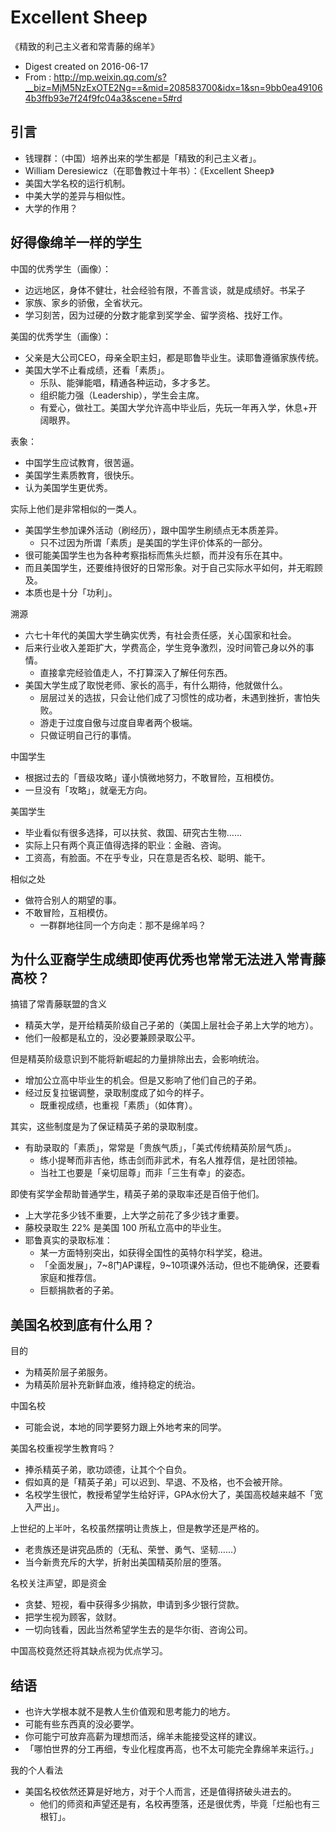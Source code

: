 # Excellent Sheep

《精致的利己主义者和常青藤的绵羊》

- Digest created on 2016-06-17
- From : <http://mp.weixin.qq.com/s?__biz=MjM5NzExOTE2Ng==&mid=208583700&idx=1&sn=9bb0ea491064b3ffb93e7f24f9fc04a3&scene=5#rd>

## 引言

- 钱理群：（中国）培养出来的学生都是「精致的利己主义者」。
- William Deresiewicz（在耶鲁教过十年书）：《Excellent Sheep》
- 美国大学名校的运行机制。
- 中美大学的差异与相似性。
- 大学的作用？

## 好得像绵羊一样的学生

中国的优秀学生（画像）：

- 边远地区，身体不健壮，社会经验有限，不善言谈，就是成绩好。书呆子
- 家族、家乡的骄傲，全省状元。
- 学习刻苦，因为过硬的分数才能拿到奖学金、留学资格、找好工作。

美国的优秀学生（画像）：

- 父亲是大公司CEO，母亲全职主妇，都是耶鲁毕业生。读耶鲁遵循家族传统。
- 美国大学不止看成绩，还看「素质」。
    - 乐队、能弹能唱，精通各种运动，多才多艺。
    - 组织能力强（Leadership），学生会主席。
    - 有爱心，做社工。美国大学允许高中毕业后，先玩一年再入学，休息+开阔眼界。

表象：

- 中国学生应试教育，很苦逼。
- 美国学生素质教育，很快乐。
- 认为美国学生更优秀。

实际上他们是非常相似的一类人。

- 美国学生参加课外活动（刷经历），跟中国学生刷绩点无本质差异。
    - 只不过因为所谓「素质」是美国的学生评价体系的一部分。
- 很可能美国学生也为各种考察指标而焦头烂额，而并没有乐在其中。
- 而且美国学生，还要维持很好的日常形象。对于自己实际水平如何，并无暇顾及。
- 本质也是十分「功利」。

溯源

- 六七十年代的美国大学生确实优秀，有社会责任感，关心国家和社会。
- 后来行业收入差距扩大，学费高企，学生竞争激烈，没时间管己身以外的事情。
    - 直接拿完经验值走人，不打算深入了解任何东西。
- 美国大学生成了取悦老师、家长的高手，有什么期待，他就做什么。
    - 层层过关的选拔，只会让他们成了习惯性的成功者，未遇到挫折，害怕失败。
    - 游走于过度自傲与过度自卑者两个极端。
    - 只做证明自己行的事情。

中国学生

- 根据过去的「晋级攻略」谨小慎微地努力，不敢冒险，互相模仿。
- 一旦没有「攻略」，就毫无方向。

美国学生

- 毕业看似有很多选择，可以扶贫、救国、研究古生物……
- 实际上只有两个真正值得选择的职业：金融、咨询。
- 工资高，有脸面。不在乎专业，只在意是否名校、聪明、能干。

相似之处

- 做符合别人的期望的事。
- 不敢冒险，互相模仿。
    - 一群群地往同一个方向走：那不是绵羊吗？

## 为什么亚裔学生成绩即使再优秀也常常无法进入常青藤高校？

搞错了常青藤联盟的含义

- 精英大学，是开给精英阶级自己子弟的（美国上层社会子弟上大学的地方）。
- 他们一般都是私立的，没必要兼顾录取公平。

但是精英阶级意识到不能将新崛起的力量排除出去，会影响统治。

- 增加公立高中毕业生的机会。但是又影响了他们自己的子弟。
- 经过反复拉锯调整，录取制度成了如今的样子。
    - 既重视成绩，也重视「素质」（如体育）。

其实，这些制度是为了保证精英子弟的录取制度。

- 有助录取的「素质」，常常是「贵族气质」，「美式传统精英阶层气质」。
    - 练小提琴而非吉他，练击剑而非武术，有名人推荐信，是社团领袖。
    - 当社工也要是「亲切屈尊」而非「三生有幸」的姿态。

即使有奖学金帮助普通学生，精英子弟的录取率还是百倍于他们。

- 上大学花多少钱不重要，上大学之前花了多少钱才重要。
- 藤校录取生 22% 是美国 100 所私立高中的毕业生。
- 耶鲁真实的录取标准：
    - 某一方面特别突出，如获得全国性的英特尔科学奖，稳进。
    - 「全面发展」，7~8门AP课程，9~10项课外活动，但也不能确保，还要看家庭和推荐信。
    - 巨额捐款者的子弟。

## 美国名校到底有什么用？

目的

- 为精英阶层子弟服务。
- 为精英阶层补充新鲜血液，维持稳定的统治。

中国名校

- 可能会说，本地的同学要努力跟上外地考来的同学。

美国名校重视学生教育吗？

- 捧杀精英子弟，歌功颂德，让其个个自负。
- 假如真的是「精英子弟」可以迟到、早退、不及格，也不会被开除。
- 名校学生很忙，教授希望学生给好评，GPA水份大了，美国高校越来越不「宽入严出」。

上世纪的上半叶，名校虽然摆明让贵族上，但是教学还是严格的。

- 老贵族还是讲究品质的（无私、荣誉、勇气、坚韧……）
- 当今新贵充斥的大学，折射出美国精英阶层的堕落。

名校关注声望，即是资金

- 贪婪、短视，看中获得多少捐款，申请到多少银行贷款。
- 把学生视为顾客，敛财。
- 一切向钱看，因此当然希望学生去的是华尔街、咨询公司。

中国高校竟然还将其缺点视为优点学习。

## 结语

- 也许大学根本就不是教人生价值观和思考能力的地方。
- 可能有些东西真的没必要学。
- 你可能宁可放弃高薪为理想而活，绵羊未能接受这样的建议。
- 「哪怕世界的分工再细，专业化程度再高，也不太可能完全靠绵羊来运行。」

我的个人看法

- 美国名校依然还算是好地方，对于个人而言，还是值得挤破头进去的。
    - 他们的师资和声望还是有，名校再堕落，还是很优秀，毕竟「烂船也有三根钉」。
